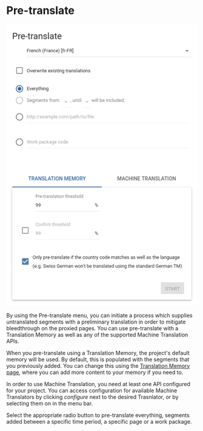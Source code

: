 # Pre-translate

![Pre-translate dialog](/img/dashboard2/pre-translate.png)

By using the Pre-translate menu, you can initiate a process which supplies untranslated segments with a preliminary translation in order to mitigate bleedthrough on the proxied pages. You can use pre-translate with a Translation Memory as well as any of the supported Machine Translation APIs.

When you pre-translate using a Translation Memory, the project's default memory will be used. By default, this is populated with the segments that you previously added. You can change this using the [Translation Memory page](../settings/translationmemory.html), where you can add more content to your memory if you need to.

In order to use Machine Translation, you need at least one API configured for your project. You can access configuration for available Machine Translators by clicking _configure_ next to the desired Trasnlator, or by selecting them on in the menu bar.

Select the appropriate radio button to pre-translate everything, segments added between a specific time period, a specific page or a work package.
